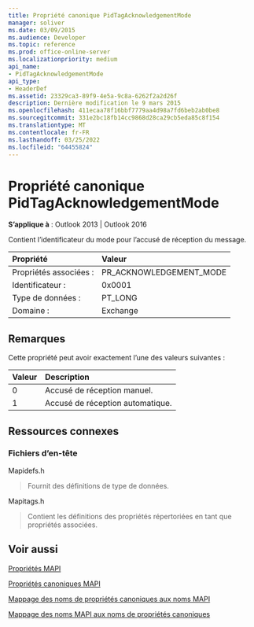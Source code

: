 ```yaml
---
title: Propriété canonique PidTagAcknowledgementMode
manager: soliver
ms.date: 03/09/2015
ms.audience: Developer
ms.topic: reference
ms.prod: office-online-server
ms.localizationpriority: medium
api_name:
- PidTagAcknowledgementMode
api_type:
- HeaderDef
ms.assetid: 23329ca3-89f9-4e5a-9c8a-6262f2a2d26f
description: Dernière modification le 9 mars 2015
ms.openlocfilehash: 411ecaa78f16bbf7779aa4d98a7fd6beb2ab0be8
ms.sourcegitcommit: 331e2bc18fb14cc9868d28ca29cb5eda85c8f154
ms.translationtype: MT
ms.contentlocale: fr-FR
ms.lasthandoff: 03/25/2022
ms.locfileid: "64455824"
---
```

# <a name="pidtagacknowledgementmode-canonical-property"></a>Propriété canonique PidTagAcknowledgementMode

  
  
**S’applique à** : Outlook 2013 | Outlook 2016 
  
Contient l’identificateur du mode pour l’accusé de réception du message.
  
|Propriété|Valeur|
|:-----|:-----|
|Propriétés associées :  <br/> |PR_ACKNOWLEDGEMENT_MODE  <br/> |
|Identificateur :  <br/> |0x0001  <br/> |
|Type de données :  <br/> |PT_LONG  <br/> |
|Domaine :  <br/> |Exchange  <br/> |
   
## <a name="remarks"></a>Remarques

Cette propriété peut avoir exactement l’une des valeurs suivantes :
  
|**Valeur**|**Description**|
|:-----|:-----|
|0  <br/> |Accusé de réception manuel. |
|1  <br/> |Accusé de réception automatique. |
   
## <a name="related-resources"></a>Ressources connexes

### <a name="header-files"></a>Fichiers d’en-tête

Mapidefs.h
  
> Fournit des définitions de type de données.
    
Mapitags.h
  
> Contient les définitions des propriétés répertoriées en tant que propriétés associées.
    
## <a name="see-also"></a>Voir aussi



[Propriétés MAPI](mapi-properties.md)
  
[Propriétés canoniques MAPI](mapi-canonical-properties.md)
  
[Mappage des noms de propriétés canoniques aux noms MAPI](mapping-canonical-property-names-to-mapi-names.md)
  
[Mappage des noms MAPI aux noms de propriétés canoniques](mapping-mapi-names-to-canonical-property-names.md)

